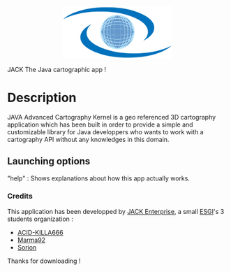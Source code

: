 <p align="center">
<img src="https://github.com/JACK-Enterprise/JACK/blob/master/Logo.png" width="50%" />
</p>



JACK The Java cartographic app !

<h1>Description</h1>
 
  JAVA Advanced Cartography Kernel is a geo referenced 3D 
  cartography application which has been built in order to 
  provide a simple and customizable library for Java developpers 
  who wants to work with a cartography API without any knowledges 
  in this domain. 

 
<h2> Launching options</h2>
   
   "help"    : Shows explanations about how this app actually works. 


<h3> Credits</h3>

 This application has been developped by <a href="https://github.com/JACK-Enterprise">JACK Enterprise</a>,
 a small <a href="http://www.esgi.fr/ecole-informatique.html">ESGI</a>'s 3 students organization :

 - <a href="https://github.com/ACID-KILLA666">ACID-KILLA666</a>
 - <a href="https://github.com/Marma92">Marma92</a>
 - <a href="https://github.com/Sorion">Sorion</a>

Thanks for downloading !
